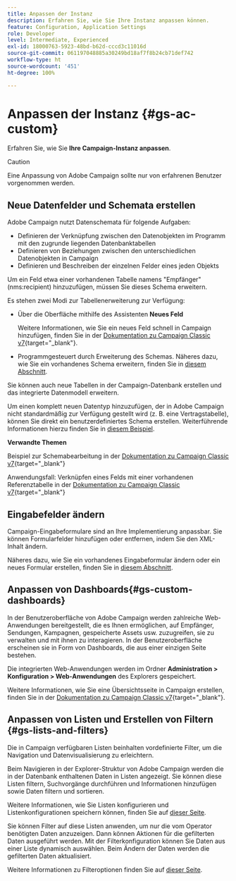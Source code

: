 ```yaml
---
title: Anpassen der Instanz
description: Erfahren Sie, wie Sie Ihre Instanz anpassen können.
feature: Configuration, Application Settings
role: Developer
level: Intermediate, Experienced
exl-id: 18000763-5923-48bd-b62d-cccd3c11016d
source-git-commit: 061197048885a30249bd18af7f8b24cb71def742
workflow-type: ht
source-wordcount: '451'
ht-degree: 100%

---
```


# Anpassen der Instanz {#gs-ac-custom}

Erfahren Sie, wie Sie **Ihre Campaign-Instanz anpassen**.

>[!CAUTION]
>
>Eine Anpassung von Adobe Campaign sollte nur von erfahrenen Benutzer vorgenommen werden.

## Neue Datenfelder und Schemata erstellen

Adobe Campaign nutzt Datenschemata für folgende Aufgaben:

* Definieren der Verknüpfung zwischen den Datenobjekten im Programm mit den zugrunde liegenden Datenbanktabellen
* Definieren von Beziehungen zwischen den unterschiedlichen Datenobjekten in Campaign
* Definieren und Beschreiben der einzelnen Felder eines jeden Objekts

Um ein Feld etwa einer vorhandenen Tabelle namens &quot;Empfänger&quot; (nms:recipient) hinzuzufügen, müssen Sie dieses Schema erweitern.

Es stehen zwei Modi zur Tabellenerweiterung zur Verfügung:

* Über die Oberfläche mithilfe des Assistenten **Neues Feld**

   Weitere Informationen, wie Sie ein neues Feld schnell in Campaign hinzufügen, finden Sie in der [Dokumentation zu Campaign Classic v7](https://experienceleague.adobe.com/docs/campaign-classic/using/configuring-campaign-classic/editing-schemas/new-field-wizard.html?lang=de#configuring-campaign-classic){target="_blank"}.

* Programmgesteuert durch Erweiterung des Schemas. Näheres dazu, wie Sie ein vorhandenes Schema erweitern, finden Sie in [diesem Abschnitt](../dev/extend-schema.md).

Sie können auch neue Tabellen in der Campaign-Datenbank erstellen und das integrierte Datenmodell erweitern.

Um einen komplett neuen Datentyp hinzuzufügen, der in Adobe Campaign nicht standardmäßig zur Verfügung gestellt wird (z. B. eine Vertragstabelle), können Sie direkt ein benutzerdefiniertes Schema erstellen. Weiterführende Informationen hierzu finden Sie in [diesem Beispiel](../dev/create-schema.md#example--creating-a-contract-table).

**Verwandte Themen**

Beispiel zur Schemabearbeitung in der [Dokumentation zu Campaign Classic v7](https://experienceleague.adobe.com/docs/campaign-classic/using/configuring-campaign-classic/editing-schemas/examples-of-schemas-edition.html?lang=de#configuring-campaign-classic){target="_blank"}

Anwendungsfall: Verknüpfen eines Felds mit einer vorhandenen Referenztabelle in der [Dokumentation zu Campaign Classic v7](https://experienceleague.adobe.com/docs/campaign-classic/using/configuring-campaign-classic/editing-schemas/examples-of-schemas-edition.html?lang=de#uc-link){target="_blank"}


## Eingabefelder ändern

Campaign-Eingabeformulare sind an Ihre Implementierung anpassbar. Sie können Formularfelder hinzufügen oder entfernen, indem Sie den XML-Inhalt ändern.

Näheres dazu, wie Sie ein vorhandenes Eingabeformular ändern oder ein neues Formular erstellen, finden Sie in [diesem Abschnitt](../dev/forms.md).

## Anpassen von Dashboards{#gs-custom-dashboards}

In der Benutzeroberfläche von Adobe Campaign werden zahlreiche Web-Anwendungen bereitgestellt, die es Ihnen ermöglichen, auf Empfänger, Sendungen, Kampagnen, gespeicherte Assets usw. zuzugreifen, sie zu verwalten und mit ihnen zu interagieren. In der Benutzeroberfläche erscheinen sie in Form von Dashboards, die aus einer einzigen Seite bestehen.

Die integrierten Web-Anwendungen werden im Ordner **Administration > Konfiguration > Web-Anwendungen** des Explorers gespeichert.

Weitere Informationen, wie Sie eine Übersichtsseite in Campaign erstellen, finden Sie in der [Dokumentation zu Campaign Classic v7](https://experienceleague.adobe.com/docs/campaign-classic/using/designing-content/web-applications/use-cases--creating-overviews.html?lang=de#creating-a-single-page-web-application){target="_blank"}.


## Anpassen von Listen und Erstellen von Filtern {#gs-lists-and-filters}

Die in Campaign verfügbaren Listen beinhalten vordefinierte Filter, um die Navigation und Datenvisualisierung zu erleichtern.

Beim Navigieren in der Explorer-Struktur von Adobe Campaign werden die in der Datenbank enthaltenen Daten in Listen angezeigt. Sie können diese Listen filtern, Suchvorgänge durchführen und Informationen hinzufügen sowie Daten filtern und sortieren.

Weitere Informationen, wie Sie Listen konfigurieren und Listenkonfigurationen speichern können, finden Sie auf [dieser Seite](../start/campaign-ui.md).

Sie können Filter auf diese Listen anwenden, um nur die vom Operator benötigten Daten anzuzeigen. Dann können Aktionen für die gefilterten Daten ausgeführt werden. Mit der Filterkonfiguration können Sie Daten aus einer Liste dynamisch auswählen. Beim Ändern der Daten werden die gefilterten Daten aktualisiert.

Weitere Informationen zu Filteroptionen finden Sie auf [dieser Seite](../audiences/create-filters.md).
